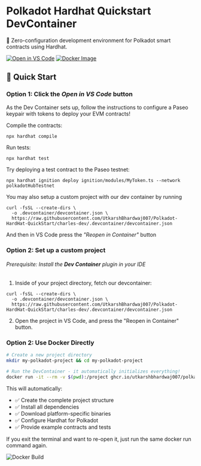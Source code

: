 # Polkadot Hardhat Quickstart DevContainer

🚀 Zero-configuration development environment for Polkadot smart contracts using Hardhat.

[![Open in VS Code](https://img.shields.io/static/v1?logo=visualstudiocode&label=&message=Open%20in%20VS%20Code&labelColor=2c2c32&color=007ACC&logoColor=007ACC)](https://vscode.dev/redirect?url=vscode://ms-vscode-remote.remote-containers/cloneInVolume?url=https://github.com/UtkarshBhardwaj007/Polkadot-Hardhat-Quickstart)
[![Docker Image](https://img.shields.io/badge/Docker%20Image-ghcr.io-blue?logo=docker)](https://github.com/UtkarshBhardwaj007/Polkadot-HardHat-QuickStart/pkgs/container/polkadot-hardhat-quickstart)

## 🚀 Quick Start

### Option 1: Click the _Open in VS Code_ button

As the Dev Container sets up, follow the instructions to configure a Paseo keypair with tokens to deploy your EVM contracts!

Compile the contracts:

```
npx hardhat compile
```

Run tests:

```
npx hardhat test
```

Try deploying a test contract to the Paseo testnet:

```
npx hardhat ignition deploy ignition/modules/MyToken.ts --network polkadotHubTestnet
```

You may also setup a custom project with our dev container by running

```
curl -fsSL --create-dirs \
  -o .devcontainer/devcontainer.json \
  https://raw.githubusercontent.com/UtkarshBhardwaj007/Polkadot-HardHat-QuickStart/charles-dev/.devcontainer/devcontainer.json
```

And then in VS Code press the _"Reopen in Container"_ button

### Option 2: Set up a custom project

###### Prerequisite: Install the **_Dev Container_** plugin in your IDE

1. Inside of your project directory, fetch our devcontainer:

```
curl -fsSL --create-dirs \
  -o .devcontainer/devcontainer.json \
  https://raw.githubusercontent.com/UtkarshBhardwaj007/Polkadot-HardHat-QuickStart/charles-dev/.devcontainer/devcontainer.json
```

2. Open the project in VS Code, and press the "Reopen in Container" button.

### Option 2: Use Docker Directly

```bash
# Create a new project directory
mkdir my-polkadot-project && cd my-polkadot-project

# Run the DevContainer - it automatically initializes everything!
docker run -it --rm -v $(pwd):/project ghcr.io/utkarshbhardwaj007/polkadot-hardhat-quickstart:latest
```

This will automatically:

- ✅ Create the complete project structure
- ✅ Install all dependencies
- ✅ Download platform-specific binaries
- ✅ Configure Hardhat for Polkadot
- ✅ Provide example contracts and tests

If you exit the terminal and want to re-open it, just run the same docker run command again.

![Docker Build](https://github.com/UtkarshBhardwaj007/Polkadot-Hardhat-Quickstart/actions/workflows/docker-publish.yml/badge.svg)

